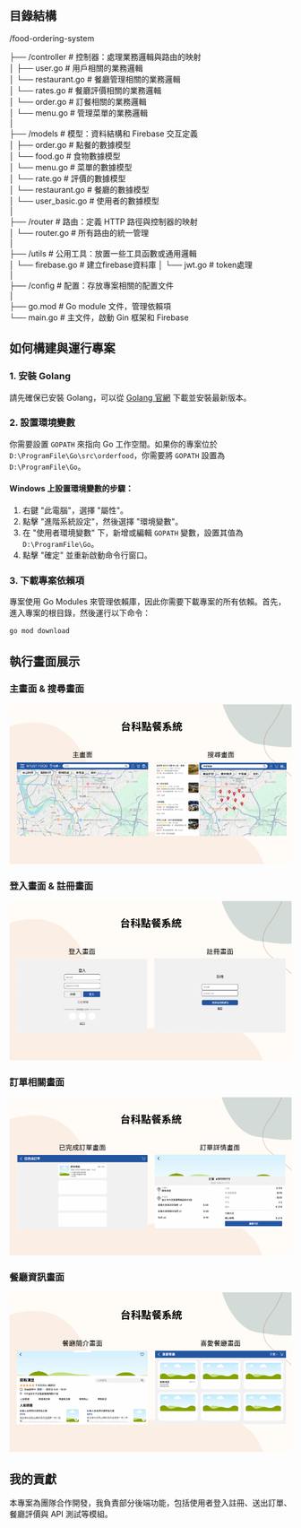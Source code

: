 ## 目錄結構

/food-ordering-system

├── /controller  # 控制器：處理業務邏輯與路由的映射  
│    ├── user.go            # 用戶相關的業務邏輯  
│    └── restaurant.go      # 餐廳管理相關的業務邏輯  
│    └── rates.go           # 餐廳評價相關的業務邏輯  
│    └── order.go           # 訂餐相關的業務邏輯  
│    └── menu.go            # 管理菜單的業務邏輯  
│  
├── /models  # 模型：資料結構和 Firebase 交互定義  
│    ├── order.go       # 點餐的數據模型  
│    └── food.go        # 食物數據模型  
│    └── menu.go        # 菜單的數據模型  
│    └── rate.go        # 評價的數據模型  
│    └── restaurant.go  # 餐廳的數據模型  
│    └── user_basic.go  # 使用者的數據模型  
│  
├── /router  # 路由：定義 HTTP 路徑與控制器的映射  
│    └── router.go  # 所有路由的統一管理  
│  
├── /utils  # 公用工具：放置一些工具函數或通用邏輯  
│    └── firebase.go  # 建立firebase資料庫
│    └── jwt.go       # token處理  
│  
├── /config  # 配置：存放專案相關的配置文件  
│  
├── go.mod  # Go module 文件，管理依賴項  
└── main.go  # 主文件，啟動 Gin 框架和 Firebase


## 如何構建與運行專案

### 1. 安裝 Golang

請先確保已安裝 Golang，可以從 [Golang 官網](https://golang.org/dl/) 下載並安裝最新版本。

### 2. 設置環境變數

你需要設置 `GOPATH` 來指向 Go 工作空間。如果你的專案位於 `D:\ProgramFile\Go\src\orderfood`，你需要將 `GOPATH` 設置為 `D:\ProgramFile\Go`。

#### Windows 上設置環境變數的步驟：

1. 右鍵 "此電腦"，選擇 "屬性"。
2. 點擊 "進階系統設定"，然後選擇 "環境變數"。
3. 在 "使用者環境變數" 下，新增或編輯 `GOPATH` 變數，設置其值為 `D:\ProgramFile\Go`。
4. 點擊 "確定" 並重新啟動命令行窗口。

### 3. 下載專案依賴項

專案使用 Go Modules 來管理依賴庫，因此你需要下載專案的所有依賴。首先，進入專案的根目錄，然後運行以下命令：

```bash
go mod download
```

## 執行畫面展示
### 主畫面 & 搜尋畫面
![主畫面](screenshots/01.png)

### 登入畫面 & 註冊畫面
![登入畫面](screenshots/02.png)

### 訂單相關畫面
![訂單相關畫面](screenshots/03.png)

### 餐廳資訊畫面
![餐廳資訊畫面](screenshots/04.png)

## 我的貢獻
本專案為團隊合作開發，我負責部分後端功能，包括使用者登入註冊、送出訂單、餐廳評價與 API 測試等模組。
